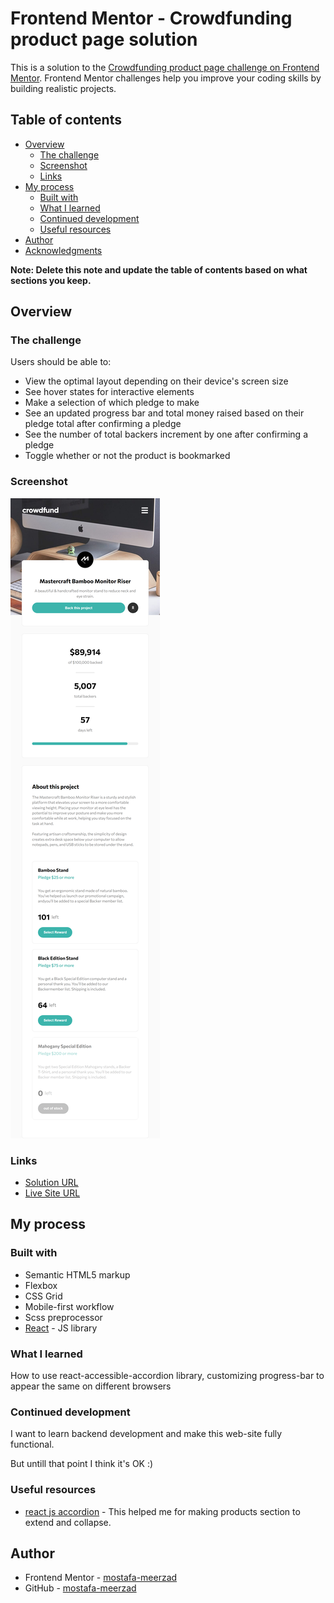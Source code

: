 # Frontend Mentor - Crowdfunding product page solution

This is a solution to the [Crowdfunding product page challenge on Frontend Mentor](https://www.frontendmentor.io/challenges/crowdfunding-product-page-7uvcZe7ZR). Frontend Mentor challenges help you improve your coding skills by building realistic projects. 

## Table of contents

- [Overview](#overview)
  - [The challenge](#the-challenge)
  - [Screenshot](#screenshot)
  - [Links](#links)
- [My process](#my-process)
  - [Built with](#built-with)
  - [What I learned](#what-i-learned)
  - [Continued development](#continued-development)
  - [Useful resources](#useful-resources)
- [Author](#author)
- [Acknowledgments](#acknowledgments)

**Note: Delete this note and update the table of contents based on what sections you keep.**

## Overview

### The challenge

Users should be able to:

- View the optimal layout depending on their device's screen size
- See hover states for interactive elements
- Make a selection of which pledge to make
- See an updated progress bar and total money raised based on their pledge total after confirming a pledge
- See the number of total backers increment by one after confirming a pledge
- Toggle whether or not the product is bookmarked

### Screenshot

![](./screenshot.png)

### Links

- [Solution URL](https://github.com/mostafa-meerzad/crowd-funding-page)
- [Live Site URL](https://unique-basbousa-aa6895.netlify.app/)

## My process

### Built with

- Semantic HTML5 markup
- Flexbox
- CSS Grid
- Mobile-first workflow
- Scss preprocessor
- [React](https://reactjs.org/) - JS library

### What I learned
How to use react-accessible-accordion library, customizing progress-bar to appear the same on different browsers

### Continued development
I want to learn backend development and make this web-site fully functional.

But untill that point I think it's OK :)

### Useful resources

- [react js accordion](https://www.npmjs.com/package/react-accessible-accordion) - This helped me for making products section to extend and collapse.

## Author

- Frontend Mentor - [mostafa-meerzad](https://www.frontendmentor.io/profile/mostafa-meerzad)
- GitHub - [mostafa-meerzad](https://github.com/mostafa-meerzad/crowd-funding-page)


